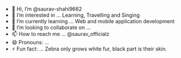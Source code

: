 - 👋 Hi, I’m @saurav-shahi9662
- 👀 I’m interested in ... Learning, Travelling and Singing
- 🌱 I’m currently learning ... Web and mobile application development
- 💞️ I’m looking to collaborate on ...
- 📫 How to reach me ... @saurav_officialz
- 😄 Pronouns: ...
- ⚡ Fun fact: ... Zebra only grows white fur, black part is their skin.

<!---
saurav-shahi9662/saurav-shahi9662 is a ✨ special ✨ repository because its `README.md` (this file) appears on your GitHub profile.
You can click the Preview link to take a look at your changes.
--->
